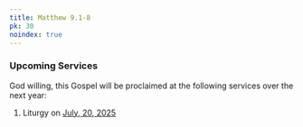 ```yaml
---
title: Matthew 9.1-8
pk: 30
noindex: true
---
```


### Upcoming Services

God willing, this Gospel will be proclaimed at the following services over the next year:


1. Liturgy on [July, 20, 2025](https://orthocal.info/readings/gregorian/2025/07/20/)
